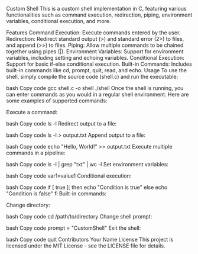 Custom Shell
This is a custom shell implementation in C, featuring various functionalities such as command execution, redirection, piping, environment variables, conditional execution, and more.

Features
Command Execution: Execute commands entered by the user.
Redirection: Redirect standard output (>) and standard error (2>) to files, and append (>>) to files.
Piping: Allow multiple commands to be chained together using pipes (|).
Environment Variables: Support for environment variables, including setting and echoing variables.
Conditional Execution: Support for basic if-else conditional execution.
Built-in Commands: Includes built-in commands like cd, prompt, quit, read, and echo.
Usage
To use the shell, simply compile the source code (shell.c) and run the executable:

bash
Copy code
gcc shell.c -o shell
./shell
Once the shell is running, you can enter commands as you would in a regular shell environment. Here are some examples of supported commands:

Execute a command:

bash
Copy code
ls -l
Redirect output to a file:

bash
Copy code
ls -l > output.txt
Append output to a file:

bash
Copy code
echo "Hello, World!" >> output.txt
Execute multiple commands in a pipeline:

bash
Copy code
ls -l | grep "txt" | wc -l
Set environment variables:

bash
Copy code
var1=value1
Conditional execution:

bash
Copy code
if [ true ]; then
    echo "Condition is true"
else
    echo "Condition is false"
fi
Built-in commands:

Change directory:

bash
Copy code
cd /path/to/directory
Change shell prompt:

bash
Copy code
prompt = "CustomShell"
Exit the shell:

bash
Copy code
quit
Contributors
Your Name
License
This project is licensed under the MIT License - see the LICENSE file for details.
